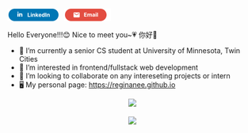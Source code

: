 <!-- <p align="center">
  Hello Everyone!!!😊 
  Nice to meet you~💗 你好👋
</p> -->

<a href="https://www.linkedin.com/in/ruijunni/" title="LinkedIn"><img src="/assets/LinkedInSM.svg" height="25" aria-hidden="true" style="margin-right: 5px;"></a> <a href="mailto:nee00011@umn.edu" title="Email"><img src="/assets/GmailSM.svg" height="25" aria-hidden="true"></a>

Hello Everyone!!!😊 
Nice to meet you~💗 你好👋
- 🔭 I’m currently a senior CS student at University of Minnesota, Twin Cities 
- 🌱 I’m interested in frontend/fullstack web development
- 👯 I’m looking to collaborate on any intereseting projects or intern
- 🖥️ My personal page: https://reginanee.github.io
<!-- - 🤔 I’m actively looking for 2022 sde summer intern and 22 fall coop intern -->
<!-- - 📫 How to reach me: 18958081606nini@gmail.com -->


<div align="center">
  
 <img width='500' src='https://github-readme-stats.vercel.app/api/top-langs/?username=reginanee&layout=compact&count_private=true&theme=vue'/><br><br>
 <img width='500' src="https://activity-graph.herokuapp.com/graph?username=reginanee&theme=minimal" /> 
<!-- [![Top Langs](https://github-readme-stats.vercel.app/api/top-langs/?username=reginanee&layout=compact&count_private=true&theme=radical)](https://github.com/anuraghazra/github-readme-stats)
  
  
![Regina's GitHub stats](https://github-readme-stats.vercel.app/api?username=reginanee&show_icons=true&theme=radical) -->


</div>
<!-- ![Regina's github activity graph](https://activity-graph.herokuapp.com/graph?username=reginanee) -->
 
